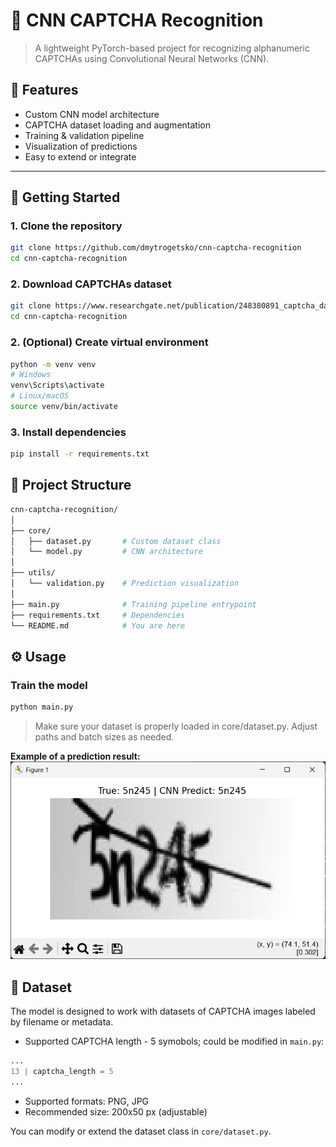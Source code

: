 # 🤖 CNN CAPTCHA Recognition

> A lightweight PyTorch-based project for recognizing alphanumeric CAPTCHAs using Convolutional Neural Networks (CNN).

## 📌 Features

- Custom CNN model architecture
- CAPTCHA dataset loading and augmentation
- Training & validation pipeline
- Visualization of predictions
- Easy to extend or integrate

---

## 🚀 Getting Started

### 1. Clone the repository

```bash
git clone https://github.com/dmytrogetsko/cnn-captcha-recognition
cd cnn-captcha-recognition
``` 

### 2. Download CAPTCHAs dataset


```bash
git clone https://www.researchgate.net/publication/248380891_captcha_dataset/link/00b4951ddc422dddad000000/download?_tp=eyJjb250ZXh0Ijp7ImZpcnN0UGFnZSI6InB1YmxpY2F0aW9uIiwicGFnZSI6InB1YmxpY2F0aW9uIn19
cd cnn-captcha-recognition
```


### 2. (Optional) Create virtual environment

```bash
python -m venv venv
# Windows
venv\Scripts\activate
# Linux/macOS
source venv/bin/activate
```

### 3. Install dependencies

```bash
pip install -r requirements.txt
```

## 🧾 Project Structure

```bash
cnn-captcha-recognition/
│
├── core/
│   ├── dataset.py       # Custom dataset class
│   └── model.py         # CNN architecture
│
├── utils/
│   └── validation.py    # Prediction visualization
│
├── main.py              # Training pipeline entrypoint
├── requirements.txt     # Dependencies
└── README.md            # You are here
```

## ⚙️ Usage
### Train the model

```bash
python main.py
```
> Make sure your dataset is properly loaded in core/dataset.py. Adjust paths and batch sizes as needed.

**Example of a prediction result:**
![Prediction](example_output.png)

## 📸 Dataset
The model is designed to work with datasets of CAPTCHA images labeled by filename or metadata.

- Supported CAPTCHA length - 5 symobols; could be modified in `main.py`:
```python
...
13 | captcha_length = 5
...
```
- Supported formats: PNG, JPG
- Recommended size: 200x50 px (adjustable)

You can modify or extend the dataset class in `core/dataset.py`.
